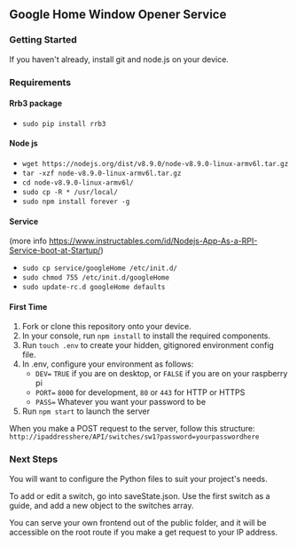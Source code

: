 ## Google Home Window Opener Service

### Getting Started
If you haven't already, install git and node.js on your device.

### Requirements
#### Rrb3 package
* `sudo pip install rrb3`

#### Node js
* `wget https://nodejs.org/dist/v8.9.0/node-v8.9.0-linux-armv6l.tar.gz`
* `tar -xzf node-v8.9.0-linux-armv6l.tar.gz`
* `cd node-v8.9.0-linux-armv6l/`
* `sudo cp -R * /usr/local/`
* `sudo npm install forever -g`

#### Service
(more info https://www.instructables.com/id/Nodejs-App-As-a-RPI-Service-boot-at-Startup/)
* `sudo cp service/googleHome /etc/init.d/`
* `sudo chmod 755 /etc/init.d/googleHome`
* `sudo update-rc.d googleHome defaults`

#### First Time
1. Fork or clone this repository onto your device. 
2. In your console, run `npm install` to install the required components.
3. Run `touch .env` to create your hidden, gitignored environment config file.
4. In .env, configure your environment as follows:
    * `DEV=`  `TRUE` if you are on desktop, or `FALSE` if you are on your raspberry pi
    * `PORT=` `8000` for development, `80` or `443` for HTTP or HTTPS
    * `PASS=` Whatever you want your password to be
5. Run `npm start` to launch the server

When you make a POST request to the server, follow this structure: 
`http://ipaddresshere/API/switches/sw1?password=yourpasswordhere`

### Next Steps
You will want to configure the Python files to suit your project's needs. 

To add or edit a switch, go into saveState.json. Use the first switch as a guide, and add a new object to the switches array. 

You can serve your own frontend out of the public folder, and it will be accessible on the root route if you make a get request to your IP address. 